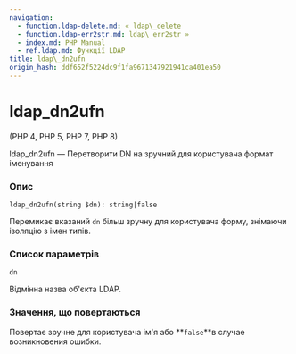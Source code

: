 ```yaml
---
navigation:
  - function.ldap-delete.md: « ldap\_delete
  - function.ldap-err2str.md: ldap\_err2str »
  - index.md: PHP Manual
  - ref.ldap.md: Функції LDAP
title: ldap\_dn2ufn
origin_hash: ddf652f5224dc9f1fa9671347921941ca401ea50
---
```

# ldap\_dn2ufn

(PHP 4, PHP 5, PHP 7, PHP 8)

ldap\_dn2ufn — Перетворити DN на зручний для користувача формат іменування

### Опис

```methodsynopsis
ldap_dn2ufn(string $dn): string|false
```

Перемикає вказаний `dn` більш зручну для користувача форму, знімаючи ізоляцію з імен типів.

### Список параметрів

`dn`

Відмінна назва об'єкта LDAP.

### Значення, що повертаються

Повертає зручне для користувача ім'я або \*\*`false`\*\*в случае возникновения ошибки.
